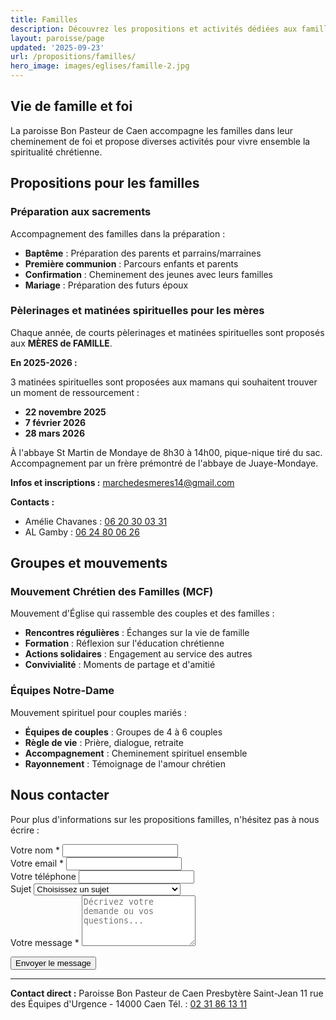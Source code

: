 ```yaml
---
title: Familles
description: Découvrez les propositions et activités dédiées aux familles de la paroisse Bon Pasteur de Caen
layout: paroisse/page
updated: '2025-09-23'
url: /propositions/familles/
hero_image: images/eglises/famille-2.jpg
---
```


## Vie de famille et foi

La paroisse Bon Pasteur de Caen accompagne les familles dans leur cheminement de foi et propose diverses activités pour vivre ensemble la spiritualité chrétienne.

## Propositions pour les familles



### Préparation aux sacrements

Accompagnement des familles dans la préparation :

- **Baptême** : Préparation des parents et parrains/marraines
- **Première communion** : Parcours enfants et parents
- **Confirmation** : Cheminement des jeunes avec leurs familles
- **Mariage** : Préparation des futurs époux

### Pèlerinages et matinées spirituelles pour les mères

Chaque année, de courts pèlerinages et matinées spirituelles sont proposés aux **MÈRES de FAMILLE**.

**En 2025-2026 :**

3 matinées spirituelles sont proposées aux mamans qui souhaitent trouver un moment de ressourcement :

- **22 novembre 2025**
- **7 février 2026**
- **28 mars 2026**

À l'abbaye St Martin de Mondaye de 8h30 à 14h00, pique-nique tiré du sac.
Accompagnement par un frère prémontré de l'abbaye de Juaye-Mondaye.

**Infos et inscriptions :** [marchedesmeres14@gmail.com](mailto:marchedesmeres14@gmail.com)

**Contacts :**
- Amélie Chavanes : [06 20 30 03 31](tel:+33620300331)
- AL Gamby : [06 24 80 06 26](tel:+33624800626)



## Groupes et mouvements

### Mouvement Chrétien des Familles (MCF)

Mouvement d'Église qui rassemble des couples et des familles :

- **Rencontres régulières** : Échanges sur la vie de famille
- **Formation** : Réflexion sur l'éducation chrétienne
- **Actions solidaires** : Engagement au service des autres
- **Convivialité** : Moments de partage et d'amitié

### Équipes Notre-Dame

Mouvement spirituel pour couples mariés :

- **Équipes de couples** : Groupes de 4 à 6 couples
- **Règle de vie** : Prière, dialogue, retraite
- **Accompagnement** : Cheminement spirituel ensemble
- **Rayonnement** : Témoignage de l'amour chrétien



## Nous contacter

Pour plus d'informations sur les propositions familles, n'hésitez pas à nous écrire :

<form action="/contact" method="post" class="contact-form">
  <div class="form-group">
    <label for="nom">Votre nom *</label>
    <input type="text" id="nom" name="nom" required class="form-control">
  </div>

  <div class="form-group">
    <label for="email">Votre email *</label>
    <input type="email" id="email" name="email" required class="form-control">
  </div>

  <div class="form-group">
    <label for="telephone">Votre téléphone</label>
    <input type="tel" id="telephone" name="telephone" class="form-control">
  </div>

  <div class="form-group">
    <label for="sujet">Sujet</label>
    <select id="sujet" name="sujet" class="form-control">
      <option value="">Choisissez un sujet</option>
      <option value="Messes en famille">Messes en famille</option>
      <option value="Préparation sacrements">Préparation aux sacrements</option>
      <option value="Matinées spirituelles mères">Matinées spirituelles pour les mères</option>
      <option value="MCF">Mouvement Chrétien des Familles</option>
      <option value="Équipes Notre-Dame">Équipes Notre-Dame</option>
      <option value="Autre">Autre demande</option>
    </select>
  </div>

  <div class="form-group">
    <label for="message">Votre message *</label>
    <textarea id="message" name="message" rows="5" required class="form-control" placeholder="Décrivez votre demande ou vos questions..."></textarea>
  </div>

  <button type="submit" class="btn btn-primary">Envoyer le message</button>
</form>

---

**Contact direct :**
Paroisse Bon Pasteur de Caen
Presbytère Saint-Jean
11 rue des Équipes d'Urgence - 14000 Caen
Tél. : [02 31 86 13 11](tel:+33231861311)
